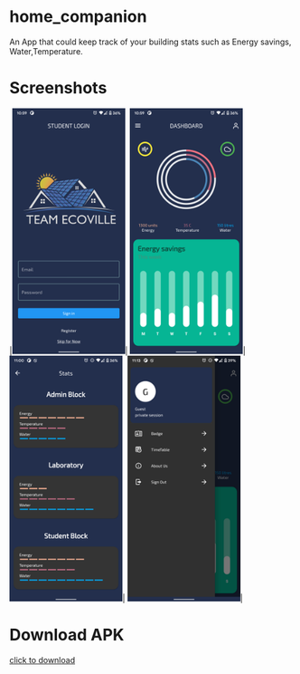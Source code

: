# home_companion

An App that could keep track of your building stats such as Energy savings, Water,Temperature.

# Screenshots

|<img src="screenshots/Screenshot_20210221-225942.png" width =200>|
<img src="screenshots/Screenshot_20210221-225950.png" width =200>|
<img src="screenshots/Screenshot_20210221-230004.png" width =200>|
<img src="screenshots/Screenshot_20210221-231333.png" width =200>|

# Download APK
[click to download](release_apk/app-release.apk)
